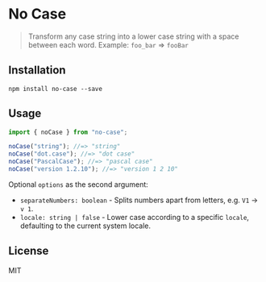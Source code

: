 # No Case

> Transform any case string into a lower case string with a space between each word.
> Example: `foo_bar` => `fooBar`

## Installation

```
npm install no-case --save
```

## Usage

```js
import { noCase } from "no-case";

noCase("string"); //=> "string"
noCase("dot.case"); //=> "dot case"
noCase("PascalCase"); //=> "pascal case"
noCase("version 1.2.10"); //=> "version 1 2 10"
```

Optional `options` as the second argument:

- `separateNumbers: boolean` - Splits numbers apart from letters, e.g. `V1` -> `v 1`.
- `locale: string | false` - Lower case according to a specific `locale`, defaulting to the current system locale.

## License

MIT
